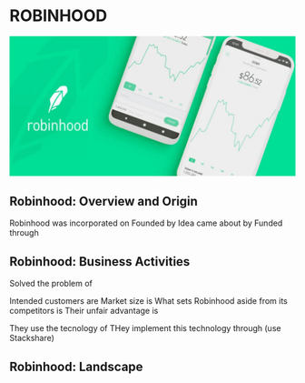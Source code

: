 # ROBINHOOD

![LOGO](robinhood-logo.jpg)

## Robinhood: Overview and Origin

Robinhood was incorporated on
Founded by
Idea came about by
Funded through 

## Robinhood: Business Activities

Solved the problem of

Intended customers are
Market size is
What sets Robinhood aside from its competitors is
Their unfair advantage is

They use the tecnology of
THey implement this technology through (use Stackshare)

## Robinhood: Landscape




